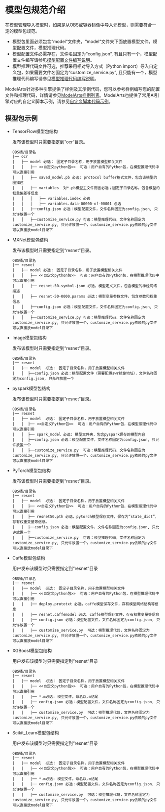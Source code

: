# 模型包规范介绍<a name="modelarts_23_0091"></a>

在模型管理导入模型时，如果是从OBS或容器镜像中导入元模型，则需要符合一定的模型包规范。

-   模型包里面必须包含“model“文件夹，“model“文件夹下面放置模型文件，模型配置文件，模型推理代码。
-   模型配置文件必需存在，文件名固定为“config.json“, 有且只有一个，模型配置文件编写请参见[模型配置文件编写说明](模型配置文件编写说明.md)。
-   模型推理代码文件可选，推荐采用相对导入方式（Python import）导入自定义包，如果需要文件名固定为“customize\_service.py“, 且只能有一个，模型推理代码编写请参见[模型推理代码编写说明](模型推理代码编写说明.md)。

ModelArts针对多种引擎提供了样例及其示例代码，您可以参考样例编写您的配置文件和推理代码，详情请参见[ModelArts样例列表](https://support.huaweicloud.com/bestpractice-modelarts/modelarts_10_0014.html)。ModelArts也提供了常用AI引擎对应的自定义脚本示例，请参见[自定义脚本代码示例](自定义脚本代码示例.md)。

## 模型包示例<a name="section828936173917"></a>

-   TensorFlow模型包结构

    发布该模型时只需要指定到“ocr“目录。

    ```
    OBS桶/目录名
    |── ocr
    |   ├── model 必选： 固定子目录名称，用于放置模型相关文件
    |   │   ├── <<自定义python包>>  可选：用户自有的Python包，在模型推理代码中可以直接引用
    |   │   ├── saved_model.pb 必选: protocol buffer格式文件，包含该模型的图描述
    |   │   ├── variables  对*.pb模型主文件而言必选；固定子目录名称，包含模型的权重偏差等信息
    |   │   │   ├── variables.index 必选
    |   │   │   ├── variables.data-00000-of-00001 必选
    |   │   ├──config.json 必选：模型配置文件，文件名称固定为config.json, 只允许放置一个
    |   │   ├──customize_service.py 可选：模型推理代码，文件名称固定为customize_service.py, 只允许放置一个，customize_service.py依赖的py文件可以直接放model目录下
    ```

-   MXNet模型包结构

    发布该模型时只需要指定到“resnet“目录。

    ```
    OBS桶/目录名
    |── resnet
    |   ├── model 必选： 固定子目录名称，用于放置模型相关文件
    |   │   ├── <<自定义python包>>  可选：用户自有的Python包，在模型推理代码中可以直接引用
    |   │   ├── resnet-50-symbol.json 必选，模型定义文件，包含模型的神经网络描述
    |   │   ├── resnet-50-0000.params 必选；模型变量参数文件，包含参数和权重信息
    |   │   ├──config.json 必选：模型配置文件，文件名称固定为config.json, 只允许放置一个
    |   │   ├──customize_service.py 可选：模型推理代码，文件名称固定为customize_service.py, 只允许放置一个，customize_service.py依赖的py文件可以直接放model目录下
    ```

-   Image模型包结构

    发布该模型时只需要指定到“resnet“目录。

    ```
    OBS桶/目录名
    |── resnet
    |   ├── model  必选： 固定子目录名称，用于放置模型相关文件
    |   │  ├──config.json 必选：模型配置文件（需要配置swr镜像地址），文件名称固定为config.json, 只允许放置一个
    ```

-   pyspark模型包结构

    发布该模型时只需要指定到“resnet“目录。

    ```
    OBS桶/目录名
    |── resnet
    |   ├── model  必选： 固定子目录名称，用于放置模型相关文件
    |   │  ├── <<自定义Python包>>  可选：用户自有的Python包，在模型推理代码中可以直接引用
    |   │  ├── spark_model 必选: 模型文件夹，包含pyspark保存的模型内容
    |   │  ├──config.json 必选：模型配置文件，文件名称固定为config.json, 只允许放置一个
    |   │  ├──customize_service.py  可选：模型推理代码，文件名称固定为customize_service.py, 只允许放置一个，customize_service.py依赖的py文件可以直接放model目录下
    ```

-   PyTorch模型包结构

    发布该模型时只需要指定到“resnet“目录。

    ```
    OBS桶/目录名
    |── resnet
    |   ├── model  必选： 固定子目录名称，用于放置模型相关文件
    |   │  ├── <<自定义Python包>>  可选：用户自有的Python包，在模型推理代码中可以直接引用
    |   │  ├── resnet50.pth 必选，pytorch模型保存文件，保存为“state_dict”，存有权重变量等信息。
    |   │  ├──config.json 必选：模型配置文件，文件名称固定为config.json, 只允许放置一个
    |   │  ├──customize_service.py  可选：模型推理代码，文件名称固定为customize_service.py, 只允许放置一个，customize_service.py依赖的py文件可以直接放model目录下
    ```

-   Caffe模型包结构

    用户发布该模型时只需要指定到“resnet“目录

    ```
    OBS桶/目录名
    |── resnet
    |   |── model  必选： 固定子目录名称，用于放置模型相关文件
    |   |   |── <<自定义python包>>  可选：用户自有的Python包，在模型推理代码中可以直接引用
    |   |   |── deploy.prototxt 必选，caffe模型保存文件，存有模型网络结构等信息
    |   |   |── resnet.caffemodel 必选，caffe模型保存文件，存有权重变量等信息
    |   |   |── config.json 必选：模型配置文件，文件名称固定为config.json, 只允许放置一个
    |   |   |── customize_service.py  可选：模型推理代码，文件名称固定为customize_service.py, 只允许放置一个，customize_service.py依赖的py文件可以直接放model目录下
    ```

-   XGBoost模型包结构

    用户发布该模型时只需要指定到“resnet“目录

    ```
    OBS桶/目录名
    |── resnet
    |   |── model  必选： 固定子目录名称，用于放置模型相关文件
    |   |   |── <<自定义python包>>  可选：用户自有的Python包，在模型推理代码中可以直接引用
    |   |   |── *.m必选: 模型文件，命名以.m结尾
    |   |   |── config.json 必选：模型配置文件，文件名称固定为config.json, 只允许放置一个
    |   |   |── customize_service.py  可选：模型推理代码，文件名称固定为customize_service.py, 只允许放置一个，customize_service.py依赖的py文件可以直接放model目录下
    ```

-   Scikit\_Learn模型包结构

    用户发布该模型时只需要指定到“resnet“目录

    ```
    OBS桶/目录名
    |── resnet
    |   |── model  必选： 固定子目录名称，用于放置模型相关文件
    |   |   |── <<自定义python包>>  可选：用户自有的Python包，在模型推理代码中可以直接引用
    |   |   |── *.m必选: 模型文件，命名以.m结尾
    |   |   |── config.json 必选：模型配置文件，文件名称固定为config.json, 只允许放置一个
    |   |   |── customize_service.py  可选：模型推理代码，文件名称固定为customize_service.py, 只允许放置一个，customize_service.py依赖的py文件可以直接放model目录下
    ```



